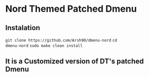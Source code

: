 # Nord Themed Patched Dmenu



## Instalation
```git clone https://github.com/Arsh90/dmenu-nord```
<code>cd dmenu-nord</code>
<code>sudo make clean install</code>

## It is a Customized version of DT's patched Dmenu 
